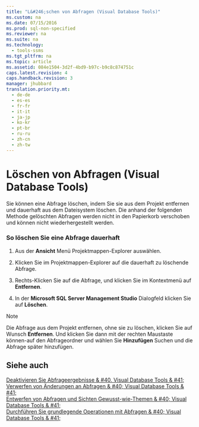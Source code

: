 ```yaml
---
title: "L&#246;schen von Abfragen (Visual Database Tools)"
ms.custom: na
ms.date: 07/15/2016
ms.prod: sql-non-specified
ms.reviewer: na
ms.suite: na
ms.technology: 
  - tools-ssms
ms.tgt_pltfrm: na
ms.topic: article
ms.assetid: 084e1504-3d2f-4bd9-b97c-b9c8c874751c
caps.latest.revision: 4
caps.handback.revision: 3
manager: jhubbard
translation.priority.mt: 
  - de-de
  - es-es
  - fr-fr
  - it-it
  - ja-jp
  - ko-kr
  - pt-br
  - ru-ru
  - zh-cn
  - zh-tw
---
```

# L&#246;schen von Abfragen (Visual Database Tools)
Sie können eine Abfrage löschen, indem Sie sie aus dem Projekt entfernen und dauerhaft aus dem Dateisystem löschen. Die anhand der folgenden Methode gelöschten Abfragen werden nicht in den Papierkorb verschoben und können nicht wiederhergestellt werden.  
  
### So löschen Sie eine Abfrage dauerhaft  
  
1.  Aus der **Ansicht** Menü Projektmappen-Explorer auswählen.  
  
2.  Klicken Sie im Projektmappen-Explorer auf die dauerhaft zu löschende Abfrage.  
  
3.  Rechts\-Klicken Sie auf die Abfrage, und klicken Sie im Kontextmenü auf **Entfernen**.  
  
4.  In der **Microsoft SQL Server Management Studio** Dialogfeld klicken Sie auf **Löschen**.  
  
> [!NOTE]  
> Die Abfrage aus dem Projekt entfernen, ohne sie zu löschen, klicken Sie auf Wunsch **Entfernen**. Und klicken Sie dann mit der rechten Maustaste können\-auf den Abfrageordner und wählen Sie **Hinzufügen** Suchen und die Abfrage später hinzufügen.  
  
## Siehe auch  
[Deaktivieren Sie Abfrageergebnisse & #40. Visual Database Tools & #41;](../content/Clear-Query-Results--Visual-Database-Tools-.md)  
[Verwerfen von Änderungen an Abfragen & #40; Visual Database Tools & #41;](../content/Discard-Changes-Made-to-Queries--Visual-Database-Tools-.md)  
[Entwerfen von Abfragen und Sichten Gewusst-wie-Themen & #40; Visual Database Tools & #41;](../content/Design-Queries-and-Views-How-to-Topics--Visual-Database-Tools-.md)  
[Durchführen Sie grundlegende Operationen mit Abfragen & #40; Visual Database Tools & #41;](../content/Perform-Basic-Operations-with-Queries--Visual-Database-Tools-.md)  
  
